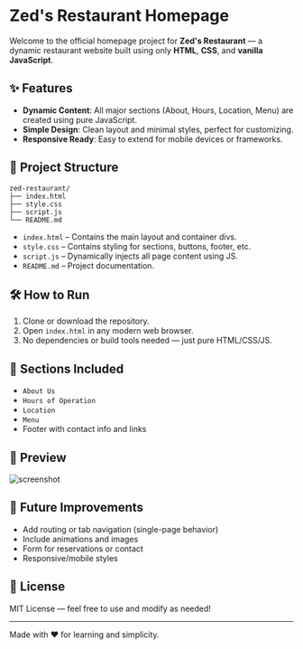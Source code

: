 
# Zed's Restaurant Homepage

Welcome to the official homepage project for **Zed's Restaurant** — a dynamic restaurant website built using only **HTML**, **CSS**, and **vanilla JavaScript**.

## ✨ Features

- **Dynamic Content**: All major sections (About, Hours, Location, Menu) are created using pure JavaScript.
- **Simple Design**: Clean layout and minimal styles, perfect for customizing.
- **Responsive Ready**: Easy to extend for mobile devices or frameworks.

## 📁 Project Structure

```
zed-restaurant/
├── index.html
├── style.css
├── script.js
└── README.md
```

- `index.html` – Contains the main layout and container divs.
- `style.css` – Contains styling for sections, buttons, footer, etc.
- `script.js` – Dynamically injects all page content using JS.
- `README.md` – Project documentation.

## 🛠 How to Run

1. Clone or download the repository.
2. Open `index.html` in any modern web browser.
3. No dependencies or build tools needed — just pure HTML/CSS/JS.

## 🔧 Sections Included

- `About Us`
- `Hours of Operation`
- `Location`
- `Menu`
- Footer with contact info and links

## 📸 Preview

![screenshot](screenshot.png)

## 📌 Future Improvements

- Add routing or tab navigation (single-page behavior)
- Include animations and images
- Form for reservations or contact
- Responsive/mobile styles

## 📄 License

MIT License — feel free to use and modify as needed!

---

Made with ❤️ for learning and simplicity.
